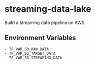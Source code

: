 # streaming-data-lake
Build a streaming data pipeline on AWS.


## Environment Variables
    - TF_VAR_S3_RAW_DATA
    - TF_VAR_S3_TARGET_DATA
    - TF_VAR_S3_STREAMING_DATA